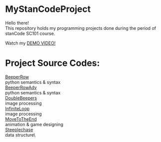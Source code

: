 # MyStanCodeProject
Hello there!\
This repository holds my programming projects done during the period of stanCode SC101 course.

Watch my [DEMO VIDEO!](SC001_lecture02/Steeplechase.py) 

# Project Source Codes:
[BeeperRow](SC001_lecture02/BeeperRow.py) \
python semantics & syntax\
[BeeperRowAdv](SC001_lecture02/BeeperRowAdv.py) \
python semantics & syntax\
[DoubleBeepers](SC001_lecture02/DoubleBeepers.py) \
image processing\
[InfiniteLoop](SC001_lecture02/InfiniteLoop.py) \
image processing\
[MoveToTheEnd](SC001_lecture02/MoveToTheEnd.py) \
animation & game designing\
[Steeplechase](SC001_lecture02/Steeplechase.py) \
data structure\
